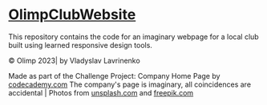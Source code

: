 # [OlimpClubWebsite](https://lourenzoo.github.io/OlimpClubWebsite/)
This repository contains the code for an imaginary webpage for a local club built using learned responsive design tools. 

 © Olimp 2023| by Vladyslav Lavrinenko

Made as part of the Challenge Project: Company Home Page by [codecademy.com](https://www.codecademy.com)
The company's page is imaginary, all coincidences are accidental | Photos from [unsplash.com](https://unsplash.com/) and [freepik.com](https://www.freepik.com/)

	


